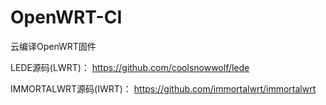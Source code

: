 # OpenWRT-CI
云编译OpenWRT固件

LEDE源码(LWRT)：
https://github.com/coolsnowwolf/lede

IMMORTALWRT源码(IWRT)：
https://github.com/immortalwrt/immortalwrt
